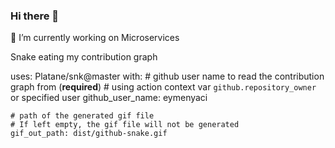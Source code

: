 ### Hi there 👋
🔭 I’m currently working on Microservices 

Snake eating my contribution graph

uses: Platane/snk@master
  with:
    # github user name to read the contribution graph from (**required**)
    # using action context var `github.repository_owner` or specified user
    github_user_name: eymenyaci

    # path of the generated gif file
    # If left empty, the gif file will not be generated
    gif_out_path: dist/github-snake.gif


<!--![snake gif](https://github.com/eymenyaci/eymenyaci/blob/output/github-contribution-grid-snake.gif)-->

<!--
**eymenyaci/eymenyaci** is a ✨ _special_ ✨ repository because its `README.md` (this file) appears on your GitHub profile.

Here are some ideas to get you started:

- 🔭 I’m currently working on ...
- 🌱 I’m currently learning ...
- 👯 I’m looking to collaborate on ...
- 🤔 I’m looking for help with ...
- 💬 Ask me about ...
- 📫 How to reach me: ...
- 😄 Pronouns: ...
- ⚡ Fun fact: ...
-->

